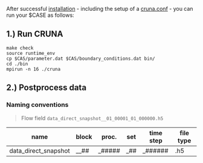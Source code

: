After successful [installation](install.md) - including the setup of a [cruna.conf](../../cruna.conf.example) - you can run your $CASE as follows:

## 1.) Run CRUNA

`make check`  
`source runtime_env`  
`cp $CAS/parameter.dat $CAS/boundary_conditions.dat bin/`  
`cd ./bin`  
`mpirun -n 16 ./cruna`

## 2.) Postprocess data

### Naming conventions
> Flow field `data_direct_snapshot__01_00001_01_000000.h5`

| name     | block   | proc.   | set      | time step | file type |
| -------- | ------- | ------- | -------- | -------   | -------   |
| data_direct_snapshot | __## | _##### | _## | _###### | .h5 |





